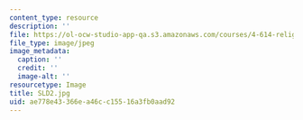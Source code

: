 ```yaml
---
content_type: resource
description: ''
file: https://ol-ocw-studio-app-qa.s3.amazonaws.com/courses/4-614-religious-architecture-and-islamic-cultures-fall-2002/ae778e43366ea46cc15516a3fb0aad92_SLD2.jpg
file_type: image/jpeg
image_metadata:
  caption: ''
  credit: ''
  image-alt: ''
resourcetype: Image
title: SLD2.jpg
uid: ae778e43-366e-a46c-c155-16a3fb0aad92
---
```

